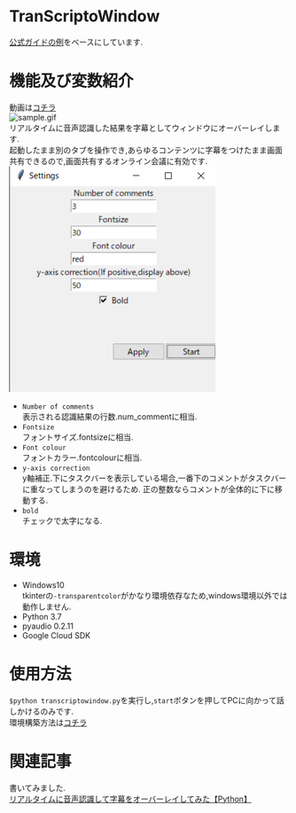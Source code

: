 # TranScriptoWindow  
[公式ガイドの例](https://github.com/GoogleCloudPlatform/python-docs-samples/blob/master/speech/microphone/transcribe_streaming_mic.py)をベースにしています.  
  
# 機能及び変数紹介  
動画は[コチラ](https://twitter.com/T3ahat/status/1264638352743002112)  
![sample.gif](https://github.com/T3aHat/TranscripToWindow/blob/master/sample/sample.gif)  
リアルタイムに音声認識した結果を字幕としてウィンドウにオーバーレイします.  
起動したまま別のタブを操作でき,あらゆるコンテンツに字幕をつけたまま画面共有できるので,画面共有するオンライン会議に有効です.  
![settings.gif](https://github.com/T3aHat/TranscripToWindow/blob/master/sample/settings.png)  
* `Number of comments`  
表示される認識結果の行数.num_commentに相当.    
* `Fontsize`  
フォントサイズ.fontsizeに相当.  
* `Font colour`  
フォントカラー.fontcolourに相当.  
* `y-axis correction`  
y軸補正.下にタスクバーを表示している場合,一番下のコメントがタスクバーに重なってしまうのを避けるため.
正の整数ならコメントが全体的に下に移動する.  
* `bold`  
チェックで太字になる.  

# 環境  
* Windows10  
tkinterの`-transparentcolor`がかなり環境依存なため,windows環境以外では動作しません.  
* Python 3.7  
* pyaudio 0.2.11  
* Google Cloud SDK  

# 使用方法  
`$python transcriptowindow.py`を実行し,`start`ボタンを押してPCに向かって話しかけるのみです.  
環境構築方法は[コチラ](https://qiita.com/teahat/items/86b68e03056e914c80f8)

# 関連記事  
書いてみました.  
[リアルタイムに音声認識して字幕をオーバーレイしてみた【Python】](https://qiita.com/teahat/items/86b68e03056e914c80f8)
